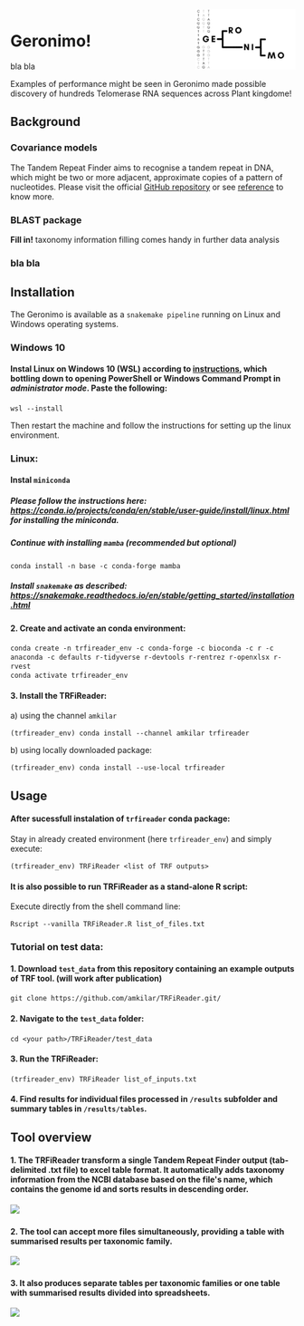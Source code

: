 <img src="https://github.com/amkilar/GERONIMO/blob/main/Geronimo_logo.png" width=35% align="right">

# Geronimo!
bla bla

Examples of performance might be seen in <articles>
Geronimo made possible discovery of hundreds Telomerase RNA sequences across Plant kingdome!

## Background

### Covariance models
The Tandem Repeat Finder aims to recognise a tandem repeat in DNA, which might be two or more adjacent, approximate copies of a pattern of nucleotides. Please visit the official [GitHub repository] or see [reference] to know more.

[GitHub repository]: https://github.com/Benson-Genomics-Lab/TRF
[reference]: https://doi.org/10.1093/nar/27.2.573


### BLAST package
**Fill in!**
taxonomy information filling comes handy in further data analysis


### bla bla



## Installation
The Geronimo is available as a `snakemake pipeline` running on Linux and Windows operating systems.

### Windows 10
#### Instal Linux on Windows 10 (WSL) according to [instructions], which bottling down to opening PowerShell or Windows Command Prompt in *administrator mode*. Paste the following:
```shell
wsl --install
```
Then restart the machine and follow the instructions for setting up the linux environment.

[instructions]: https://learn.microsoft.com/en-us/windows/wsl/install

### Linux:
#### Instal `miniconda`
##### Please follow the instructions here: https://conda.io/projects/conda/en/stable/user-guide/install/linux.html for installing the miniconda. 
##### Continue with installing `mamba` (recommended but optional)
```shell
conda install -n base -c conda-forge mamba
```
##### Install `snakemake` as described: https://snakemake.readthedocs.io/en/stable/getting_started/installation.html



#### 2. Create and activate an conda environment:
```shell
conda create -n trfireader_env -c conda-forge -c bioconda -c r -c anaconda -c defaults r-tidyverse r-devtools r-rentrez r-openxlsx r-rvest
conda activate trfireader_env
```
#### 3. Install the TRFiReader:
a) using the channel `amkilar`
```shell
(trfireader_env) conda install --channel amkilar trfireader
```
b) using locally downloaded package:
```shell
(trfireader_env) conda install --use-local trfireader
```




## Usage
#### After sucessfull instalation of `trfireader` conda package:
Stay in already created environment (here `trfireader_env`) and simply execute:
```shell
(trfireader_env) TRFiReader <list of TRF outputs>
```

#### It is also possible to run TRFiReader as a stand-alone R script: 
Execute directly from the shell command line:
```shell
Rscript --vanilla TRFiReader.R list_of_files.txt
```


### Tutorial on test data:

#### 1. Download `test_data` from this repository containing an example outputs of TRF tool. (will work after publication)
```shell
git clone https://github.com/amkilar/TRFiReader.git/
```

#### 2. Navigate to the `test_data` folder:
```shell
cd <your path>/TRFiReader/test_data
```


#### 3. Run the TRFiReader:
```shell
(trfireader_env) TRFiReader list_of_inputs.txt
```

#### 4. Find results for individual files processed in `/results` subfolder and summary tables in `/results/tables`.


## Tool overview

#### 1. The TRFiReader transform a single Tandem Repeat Finder output (tab-delimited .txt file) to excel table format. It automatically adds taxonomy information from the NCBI database based on the file's name, which contains the genome id and sorts results in descending order.
<img src="https://github.com/amkilar/TRFiReader/blob/main/images/Image.jpeg">

#### 2. The tool can accept more files simultaneously, providing a table with summarised results per taxonomic family.
<img src="https://github.com/amkilar/TRFiReader/blob/main/images/Image%20(2).jpeg">

#### 3. It also produces separate tables per taxonomic families or one table with summarised results divided into spreadsheets.
<img src="https://github.com/amkilar/TRFiReader/blob/main/images/Image%20(1).jpeg">


